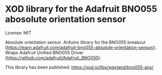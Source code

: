 # XOD library for the Adafruit BNO055 abosolute orientation sensor

License: MIT

Absolute orientation sensor. Arduino library for the BNO055 breakout (https://learn.adafruit.com/adafruit-bno055-absolute-orientation-sensor/). Wraps Adafruit Unified BNO055 Driver (https://github.com/adafruit/Adafruit_BNO055).

This library has been published:
https://xod.io/libs/wayland/bno055-aos/

